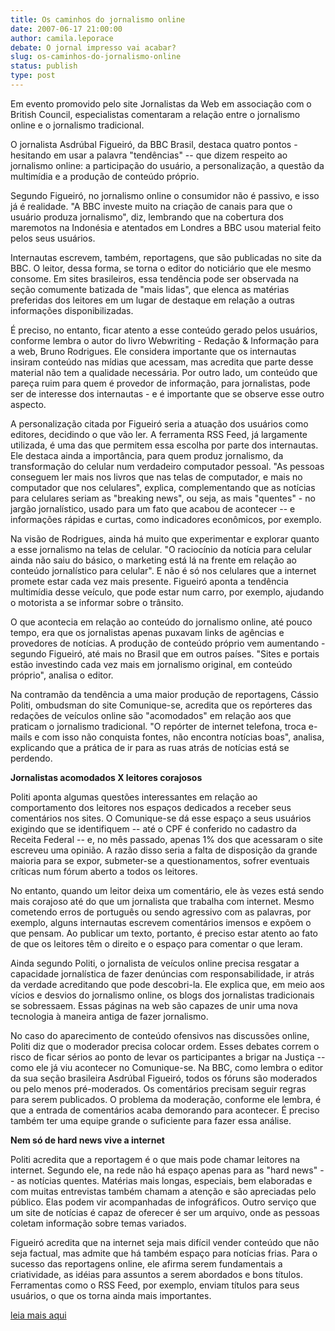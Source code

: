 ```yaml
---
title: Os caminhos do jornalismo online
date: 2007-06-17 21:00:00
author: camila.leporace
debate: O jornal impresso vai acabar?
slug: os-caminhos-do-jornalismo-online
status: publish 
type: post
---
```


  
Em evento promovido pelo site Jornalistas da Web em associação com o British Council, especialistas comentaram a relação entre o jornalismo online e o jornalismo tradicional.  
  
O jornalista Asdrúbal Figueiró, da BBC Brasil, destaca quatro pontos - hesitando em usar a palavra "tendências" -- que dizem respeito ao jornalismo online: a participação do usuário, a personalização, a questão da multimídia e a produção de conteúdo próprio.  
  
Segundo Figueiró, no jornalismo online o consumidor não é passivo, e isso já é realidade. "A BBC investe muito na criação de canais para que o usuário produza jornalismo", diz, lembrando que na cobertura dos maremotos na Indonésia e atentados em Londres a BBC usou material feito pelos seus usuários.   
  
Internautas escrevem, também, reportagens, que são publicadas no site da BBC. O leitor, dessa forma, se torna o editor do noticiário que ele mesmo consome. Em sites brasileiros, essa tendência pode ser observada na seção comumente batizada de "mais lidas", que elenca as matérias preferidas dos leitores em um lugar de destaque em relação a outras informações disponibilizadas.  
  
É preciso, no entanto, ficar atento a esse conteúdo gerado pelos usuários, conforme lembra o autor do livro Webwriting - Redação & Informação para a web, Bruno Rodrigues. Ele considera importante que os internautas insiram conteúdo nas mídias que acessam, mas acredita que parte desse material não tem a qualidade necessária. Por outro lado, um conteúdo que pareça ruim para quem é provedor de informação, para jornalistas, pode ser de interesse dos internautas - e é importante que se observe esse outro aspecto.  
  
A personalização citada por Figueiró seria a atuação dos usuários como editores, decidindo o que vão ler. A ferramenta RSS Feed, já largamente utilizada, é uma das que permitem essa escolha por parte dos internautas. Ele destaca ainda a importância, para quem produz jornalismo, da transformação do celular num verdadeiro computador pessoal. "As pessoas conseguem ler mais nos livros que nas telas de computador, e mais no computador que nos celulares", explica, complementando que as notícias para celulares seriam as "breaking news", ou seja, as mais "quentes" - no jargão jornalístico, usado para um fato que acabou de acontecer -- e informações rápidas e curtas, como indicadores econômicos, por exemplo.   
  
Na visão de Rodrigues, ainda há muito que experimentar e explorar quanto a esse jornalismo na telas de celular. "O raciocínio da notícia para celular ainda não saiu do básico, o marketing está lá na frente em relação ao conteúdo jornalístico para celular". E não é só nos celulares que a internet promete estar cada vez mais presente. Figueiró aponta a tendência multimídia desse veículo, que pode estar num carro, por exemplo, ajudando o motorista a se informar sobre o trânsito.  
  
O que acontecia em relação ao conteúdo do jornalismo online, até pouco tempo, era que os jornalistas apenas puxavam links de agências e provedores de notícias. A produção de conteúdo próprio vem aumentando - segundo Figueiró, até mais no Brasil que em outros países. "Sites e portais estão investindo cada vez mais em jornalismo original, em conteúdo próprio", analisa o editor.   
  
Na contramão da tendência a uma maior produção de reportagens, Cássio Politi, ombudsman do site Comunique-se, acredita que os repórteres das redações de veículos online são "acomodados" em relação aos que praticam o jornalismo tradicional. "O repórter de internet telefona, troca e-mails e com isso não conquista fontes, não encontra notícias boas", analisa, explicando que a prática de ir para as ruas atrás de notícias está se perdendo.  
  
**Jornalistas acomodados X leitores corajosos**  
  
Politi aponta algumas questões interessantes em relação ao comportamento dos leitores nos espaços dedicados a receber seus comentários nos sites. O Comunique-se dá esse espaço a seus usuários exigindo que se identifiquem -- até o CPF é conferido no cadastro da Receita Federal -- e, no mês passado, apenas 1% dos que acessaram o site escreveu uma opinião. A razão disso seria a falta de disposição da grande maioria para se expor, submeter-se a questionamentos, sofrer eventuais críticas num fórum aberto a todos os leitores.   
  
No entanto, quando um leitor deixa um comentário, ele às vezes está sendo mais corajoso até do que um jornalista que trabalha com internet. Mesmo cometendo erros de português ou sendo agressivo com as palavras, por exemplo, alguns internautas escrevem comentários imensos e expõem o que pensam. Ao publicar um texto, portanto, é preciso estar atento ao fato de que os leitores têm o direito e o espaço para comentar o que leram.   
  
Ainda segundo Politi, o jornalista de veículos online precisa resgatar a capacidade jornalística de fazer denúncias com responsabilidade, ir atrás da verdade acreditando que pode descobri-la. Ele explica que, em meio aos vícios e desvios do jornalismo online, os blogs dos jornalistas tradicionais se sobressaem. Essas páginas na web são capazes de unir uma nova tecnologia à maneira antiga de fazer jornalismo.   
  
No caso do aparecimento de conteúdo ofensivos nas discussões online, Politi diz que o moderador precisa colocar ordem. Esses debates correm o risco de ficar sérios ao ponto de levar os participantes a brigar na Justiça -- como ele já viu acontecer no Comunique-se. Na BBC, como lembra o editor da sua seção brasileira Asdrúbal Figueiró, todos os fóruns são moderados ou pelo menos pré-moderados. Os comentários precisam seguir regras para serem publicados. O problema da moderação, conforme ele lembra, é que a entrada de comentários acaba demorando para acontecer. É preciso também ter uma equipe grande o suficiente para fazer essa análise.  
  
**Nem só de hard news vive a internet**  
  
Politi acredita que a reportagem é o que mais pode chamar leitores na internet. Segundo ele, na rede não há espaço apenas para as "hard news" -- as notícias quentes. Matérias mais longas, especiais, bem elaboradas e com muitas entrevistas também chamam a atenção e são apreciadas pelo público. Elas podem vir acompanhadas de infográficos. Outro serviço que um site de notícias é capaz de oferecer é ser um arquivo, onde as pessoas coletam informação sobre temas variados.   
  
Figueiró acredita que na internet seja mais difícil vender conteúdo que não seja factual, mas admite que há também espaço para notícias frias. Para o sucesso das reportagens online, ele afirma serem fundamentais a criatividade, as idéias para assuntos a serem abordados e bons títulos. Ferramentas como o RSS Feed, por exemplo, enviam títulos para seus usuários, o que os torna ainda mais importantes.  
  
[leia mais aqui](http://www.opiniaoenoticia.com.br)
